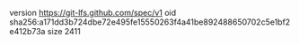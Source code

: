 version https://git-lfs.github.com/spec/v1
oid sha256:a171dd3b724dbe72e495fe15550263f4a41be892488650702c5e1bf2e412b73a
size 2411

